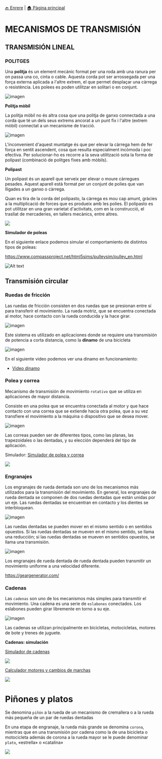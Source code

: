 [🔙 Enrere](../) | [🏠 Pàgina principal](http://danimrprofe.github.io/apuntes/)

# MECANISMOS DE TRANSMISIÓN

## TRANSMISIÓN LINEAL

### POLITGES

Una **politja** és un element mecànic format per una roda amb una ranura per on passa una co, cinta o cable. Aquesta corda pot ser arrossegada per una força externa aplicada a l'altre extrem, el que permet desplaçar una càrrega o resistència. Les polees es poden utilitzar en solitari o en conjunt.

![imagen](media/image1.gif)

**Politja mòbil**

La politja mòbil no és altra cosa que una politja de ganxo connectada a una corda que té un dels seus extrems ancorat a un punt fix i l'altre (extrem mòbil) connectat a un mecanisme de tracció.

![imagen](media/image2.gif)

L'inconvenient d'aquest muntatge és que per elevar la càrrega hem de fer força en sentit ascendent, cosa que resulta especialment incòmoda i poc efectiva. Per solucionar-ho es recorre a la seva utilització sota la forma de polipast (combinació de politges fixes amb mòbils).

**Polipast**

Un polipast és un aparell que serveix per elevar o moure càrregues pesades. Aquest aparell està format per un conjunt de polies que van lligades a un ganxo o càrrega.

Quan es tira de la corda del polipasto, la càrrega es mou cap amunt, gràcies a la multiplicació de forces que es produeix amb les polies. El polipasto es pot utilitzar en una gran varietat d'activitats, com en la construcció, el trasllat de mercaderies, en tallers mecànics, entre altres.

![](img/2023-06-12-19-34-48.png)

**Simulador de poleas**

En el siguiente enlace podemos simular el comportamiento de distintos tipos de poleas:

https://www.compassproject.net/html5sims/pulleysim/pulley_en.html

![Alt text](image.png)

## Transmisión circular

### Ruedas de fricción

Las ruedas de fricción consisten en dos ruedas que se presionan entre sí para transferir el movimiento. La rueda motriz, que se encuentra conectada al motor, hace contacto con la rueda conducida y la hace girar.

![imagen](media/image4.jpg)

Este sistema es utilizado en aplicaciones donde se requiere una transmisión de potencia a corta distancia, como la **dinamo** de una bicicleta

![imagen](media/image5.jpg)

En el siguiente video podemos ver una dinamo en funcionamiento:

- [Video dinamo](https://www.youtube.com/watch?v=En6lAl7oIhk)

### Polea y correa

Mecanismo de transmisión de movimiento ``rotativo`` que se utiliza en aplicaciones de mayor distancia.

Consiste en una polea que se encuentra conectada al motor y que hace contacto con una correa que se extiende hacia otra polea, que a su vez transfiere el movimiento a la máquina o dispositivo que se desea mover.

![imagen](media/image6.gif)

Las correas pueden ser de diferentes tipos, como las planas, las trapezoidales o las dentadas, y su elección dependerá del tipo de aplicación.

Simulador: [Simulador de polea y correa](https://www.blocklayer.com/pulley-belteng)

![](img/2023-06-12-19-38-40.png)

### Engranajes

Los engranajes de rueda dentada son uno de los mecanismos más utilizados para la transmisión del movimiento. En general, los engranajes de rueda dentada se componen de dos ruedas dentadas que están unidas por un eje. Las ruedas dentadas se encuentran en contacto y los dientes se interbloquean.

![imagen](media/image7.gif)

Las ruedas dentadas se pueden mover en el mismo sentido o en sentidos opuestos. Si las ruedas dentadas se mueven en el mismo sentido, se llama una reducción; si las ruedas dentadas se mueven en sentidos opuestos, se llama una transmisión.

![imagen](media/image8.jpg)

Los engranajes de rueda dentada de rueda dentada pueden transmitir un movimiento uniforme a una velocidad diferente.

https://geargenerator.com/

### Cadenas

Las ``cadenas`` son uno de los mecanismos más simples para transmitir el movimiento. Una cadena es una serie de ``eslabones`` conectados. Los eslabones pueden girar libremente en torno a su eje.

![imagen](media/image9.gif)

Las cadenas se utilizan principalmente en bicicletas, motocicletas, motores de bote y trenes de juguete.

**Cadenas: simulación**

[Simulador de cadenas](https://www.blocklayer.com/chain-sprocket)

![](img/2023-06-12-19-39-06.png)

[Calculador motores y cambios de marchas](https://www.blocklayer.com/rpm-gear)

![](img/2023-06-12-19-39-59.png)

# Piñones y platos

Se denomina ``piñón`` a la rueda de un mecanismo de cremallera o a la rueda más pequeña de un par de ruedas dentadas

En una etapa de engranaje, la rueda más grande se denomina ``corona``, mientras que en una transmisión por cadena como la de una bicicleta o motocicleta además de corona a la rueda mayor se le puede denominar ``plato``, «estrella» o «catalina»

![](img/2023-06-12-19-40-38.png)